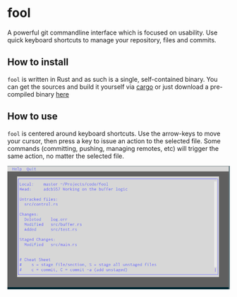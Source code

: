 # fool

A powerful git commandline interface which is focused on usability. Use quick keyboard shortcuts to manage your repository, files and commits.

## How to install

`fool` is written in Rust and as such is a single, self-contained binary. You can get the sources and build it yourself via [cargo]() or just download a pre-compiled binary [here]()


## How to use

`fool` is centered around keyboard shortcuts. Use the arrow-keys to move your cursor, then press a key to issue an action to the selected file. Some commands (committing, pushing, managing remotes, etc) will trigger the same action, no matter the selected file.

![Early development example](assets/example.png)

